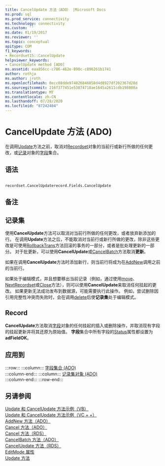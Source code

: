 ```yaml
---
title: CancelUpdate 方法（ADO） |Microsoft Docs
ms.prod: sql
ms.prod_service: connectivity
ms.technology: connectivity
ms.custom: ''
ms.date: 01/19/2017
ms.reviewer: ''
ms.topic: conceptual
apitype: COM
f1_keywords:
- Recordset15::CancelUpdate
helpviewer_keywords:
- CancelUpdate method [ADO]
ms.assetid: eaa856cc-c786-462e-890c-c896261b1741
author: rothja
ms.author: jroth
ms.openlocfilehash: 0ecc08dde974826846058d4d8927df202367d28d
ms.sourcegitcommit: 216f377451e53874718ae1645a2611cdb198808a
ms.translationtype: MT
ms.contentlocale: zh-CN
ms.lasthandoff: 07/28/2020
ms.locfileid: "87242404"
---
```

# <a name="cancelupdate-method-ado"></a>CancelUpdate 方法 (ADO)
在调用[Update](../../../ado/reference/ado-api/update-method.md)方法之前，取消对[Recordset](../../../ado/reference/ado-api/recordset-object-ado.md)对象的当前行或新行所做的任何更改，或[记录](../../../ado/reference/ado-api/record-object-ado.md)对象的[字段](../../../ado/reference/ado-api/fields-collection-ado.md)集合。  
  
## <a name="syntax"></a>语法  
  
```  
  
recordset.CancelUpdaterecord.Fields.CancelUpdate  
```  
  
## <a name="remarks"></a>备注  
  
## <a name="recordset"></a>记录集  
 使用**CancelUpdate**方法可以取消对当前行所做的任何更改，或者放弃新添加的行。 在调用**Update**方法之后，不能取消对当前行或新行所做的更改，除非这些更改是可使用[RollbackTrans](../../../ado/reference/ado-api/begintrans-committrans-and-rollbacktrans-methods-ado.md)方法回滚的事务的一部分，或者是批处理更新的一部分。 对于批更新，可以使用**CancelUpdate**或[CancelBatch](../../../ado/reference/ado-api/cancelbatch-method-ado.md)方法取消**更新**。  
  
 如果在调用**CancelUpdate**方法时添加新行，则当前行将成为在[AddNew](../../../ado/reference/ado-api/addnew-method-ado.md)调用之前的当前行。  
  
 如果处于编辑模式，并且想要移出当前记录（例如，通过使用[move](../../../ado/reference/ado-api/move-method-ado.md)、 [NextRecordset](../../../ado/reference/ado-api/nextrecordset-method-ado.md)或[Close](../../../ado/reference/ado-api/close-method-ado.md)方法），则可以使用**CancelUpdate**来取消任何挂起的更改。 如果更新无法成功发布到数据源，可能需要执行此操作。 例如，尝试删除因引用完整性冲突而失败时，会在调用[delete](../../../ado/reference/ado-api/delete-method-ado-recordset.md)后使**记录集**处于编辑模式。  
  
## <a name="record"></a>Record  
 **CancelUpdate**方法取消[字段](../../../ado/reference/ado-api/field-object.md)对象的任何挂起的插入或删除操作，并取消现有字段的挂起更新并将其还原为原始值。 **字段**集合中所有字段的[Status](../../../ado/reference/ado-api/status-property-ado-recordset.md)属性都设置为**adFieldOK**。  
  
## <a name="applies-to"></a>应用到  

:::row:::
    :::column:::
        [字段集合 (ADO)](../../../ado/reference/ado-api/fields-collection-ado.md)  
    :::column-end:::
    :::column:::
        [记录集对象 (ADO)](../../../ado/reference/ado-api/recordset-object-ado.md)  
    :::column-end:::
:::row-end:::

## <a name="see-also"></a>另请参阅  
 [Update 和 CancelUpdate 方法示例（VB）](../../../ado/reference/ado-api/update-and-cancelupdate-methods-example-vb.md)   
 [Update 和 CancelUpdate 方法示例（VC + +）](../../../ado/reference/ado-api/update-and-cancelupdate-methods-example-vc.md)   
 [AddNew 方法（ADO）](../../../ado/reference/ado-api/addnew-method-ado.md)   
 [Cancel 方法（ADO）](../../../ado/reference/ado-api/cancel-method-ado.md)   
 [Cancel 方法（RDS）](../../../ado/reference/rds-api/cancel-method-rds.md)   
 [CancelBatch 方法（ADO）](../../../ado/reference/ado-api/cancelbatch-method-ado.md)   
 [CancelUpdate 方法（RDS）](../../../ado/reference/rds-api/cancelupdate-method-rds.md)   
 [EditMode 属性](../../../ado/reference/ado-api/editmode-property.md)   
 [Update 方法](../../../ado/reference/ado-api/update-method.md)
